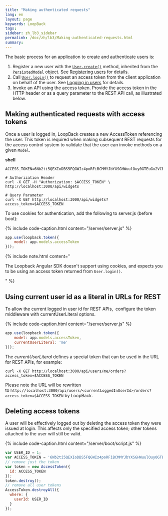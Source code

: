```yaml
---
title: "Making authenticated requests"
lang: en
layout: page
keywords: LoopBack
tags:
sidebar: zh_lb3_sidebar
permalink: /doc/zh/lb3/Making-authenticated-requests.html
summary:
---
```


The basic process for an application to create and authenticate users is:

1.  Register a new user with the [`User.create()`](http://apidocs.strongloop.com/loopback/#persistedmodel-create) method,
    inherited from the [`PersistedModel`](https://apidocs.strongloop.com/loopback/#persistedmodel) object.
    See [Registering users](Registering-users.html) for details.
2.  Call [`User.login()`](https://apidocs.strongloop.com/loopback/#user-login) to request an access token from the client application on behalf of the user.
    See [Logging in users](Logging-in-users.html) for details.
3.  Invoke an API using the access token. Provide the access token in the HTTP header or as a query parameter to the REST API call, as illustrated below.

## Making authenticated requests with access tokens

Once a user is logged in, LoopBack creates a new AccessToken referencing the user.
This token is required when making subsequent REST requests for the access control system to validate that the user can invoke methods on a given `Model`.

**shell**

```
ACCESS_TOKEN=6Nb2ti5QEXIoDBS5FQGWIz4poRFiBCMMYJbYXSGHWuulOuy0GTEuGx2VCEVvbpBK

# Authorization Header
curl -X GET -H "Authorization: $ACCESS_TOKEN" \
http://localhost:3000/api/widgets

# Query Parameter
curl -X GET http://localhost:3000/api/widgets?access_token=$ACCESS_TOKEN
```

To use cookies for authentication, add the following to server.js (before boot):

{% include code-caption.html content="/server/server.js" %}
```javascript
app.use(loopback.token({
    model: app.models.accessToken
}));
```

{% include note.html content="

The Loopback Angular SDK doesn't support using cookies, and expects you to be using an access token returned from `User.login()`.

" %}

## Using current user id as a literal in URLs for REST

To allow the current logged in user id for REST APIs,  configure the token middleware with currentUserLiteral options. 

{% include code-caption.html content="/server/server.js" %}
```javascript
app.use(loopback.token({
    model: app.models.accessToken,
    currentUserLiteral: 'me'
}));
```

The _currentUserLiteral_ defines a special token that can be used in the URL for REST APIs, for example:

`curl -X GET http://localhost:3000/api/users/me/orders?access_token=$ACCESS_TOKEN`

Please note the URL will be rewritten to `http://localhost:3000/api/users/<currentLoggedInUserId>/orders?access_token=$ACCESS_TOKEN` by LoopBack.

## Deleting access tokens

A user will be effectively logged out by deleting the access token they were issued at login.
This affects only the specified access token; other tokens attached to the user will still be valid.

{% include code-caption.html content="/server/boot/script.js" %}
```javascript
var USER_ID = 1;
var ACCESS_TOKEN = '6Nb2ti5QEXIoDBS5FQGWIz4poRFiBCMMYJbYXSGHWuulOuy0GTEuGx2VCEVvbpBK';
// remove just the token
var token = new AccessToken({
  id: ACCESS_TOKEN
});
token.destroy();
// remove all user tokens
AccessToken.destroyAll({
  where: {
    userId: USER_ID
  }
});
```